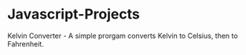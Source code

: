 # Javascript-Projects
Kelvin Converter - A simple prorgam converts Kelvin to Celsius, then to Fahrenheit.
#

